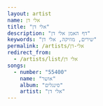 ```yaml
---
layout: artist
name: אלי דן
title: "אלי דן"
description: "דף האמן אלי דן"
keywords: "שירים, מוזיקה, אלי דן"
permalink: /artists/אלי-דן
redirect_from:
  - /artists/list/אלי דן
songs:
  - number: "55400"
    name: "אושר"
    album: "סינגלים"
    artist: "אלי דן"
---
```


